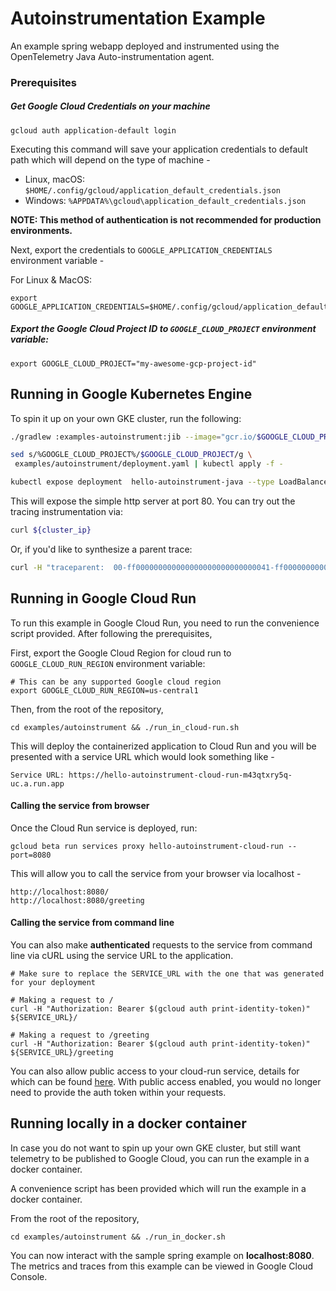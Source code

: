 # Autoinstrumentation Example

An example spring webapp deployed and instrumented using the OpenTelemetry Java Auto-instrumentation agent.

### Prerequisites

##### Get Google Cloud Credentials on your machine

```shell
gcloud auth application-default login
```
Executing this command will save your application credentials to default path which will depend on the type of machine -
- Linux, macOS: `$HOME/.config/gcloud/application_default_credentials.json`
- Windows: `%APPDATA%\gcloud\application_default_credentials.json`

**NOTE: This method of authentication is not recommended for production environments.**

Next, export the credentials to `GOOGLE_APPLICATION_CREDENTIALS` environment variable - 

For Linux & MacOS:
```shell
export GOOGLE_APPLICATION_CREDENTIALS=$HOME/.config/gcloud/application_default_credentials.json
```

##### Export the Google Cloud Project ID to `GOOGLE_CLOUD_PROJECT` environment variable:

```shell
export GOOGLE_CLOUD_PROJECT="my-awesome-gcp-project-id"
```

## Running in Google Kubernetes Engine

To spin it up on your own GKE cluster, run the following:
```bash
./gradlew :examples-autoinstrument:jib --image="gcr.io/$GOOGLE_CLOUD_PROJECT/hello-autoinstrument-java"

sed s/%GOOGLE_CLOUD_PROJECT%/$GOOGLE_CLOUD_PROJECT/g \
 examples/autoinstrument/deployment.yaml | kubectl apply -f -

kubectl expose deployment  hello-autoinstrument-java --type LoadBalancer --port 80 --target-port 8080
```


This will expose the simple http server at port 80.   You can try out the tracing instrumentation via:

```bash
curl ${cluster_ip}
```

Or, if you'd like to synthesize a parent trace:

```bash
curl -H "traceparent:  00-ff000000000000000000000000000041-ff00000000000041-01" ${cluster_ip}
```

## Running in Google Cloud Run

To run this example in Google Cloud Run, you need to run the convenience script provided. After following the prerequisites, 

First, export the Google Cloud Region for cloud run to `GOOGLE_CLOUD_RUN_REGION` environment variable:

```shell
# This can be any supported Google cloud region
export GOOGLE_CLOUD_RUN_REGION=us-central1
```

Then, from the root of the repository,
```shell
cd examples/autoinstrument && ./run_in_cloud-run.sh
```
This will deploy the containerized application to Cloud Run and you will be presented with a service URL which would look something like - 

```text
Service URL: https://hello-autoinstrument-cloud-run-m43qtxry5q-uc.a.run.app
```

#### Calling the service from browser

Once the Cloud Run service is deployed, run:

```shell
gcloud beta run services proxy hello-autoinstrument-cloud-run --port=8080
```

This will allow you to call the service from your browser via localhost -

```text
http://localhost:8080/
http://localhost:8080/greeting
```

#### Calling the service from command line

You can also make **authenticated** requests to the service from command line via cURL using the service URL to the application.

```shell
# Make sure to replace the SERVICE_URL with the one that was generated for your deployment

# Making a request to /
curl -H "Authorization: Bearer $(gcloud auth print-identity-token)" ${SERVICE_URL}/

# Making a request to /greeting
curl -H "Authorization: Bearer $(gcloud auth print-identity-token)" ${SERVICE_URL}/greeting
```

You can also allow public access to your cloud-run service, details for which can be found [here](https://cloud.google.com/run/docs/authenticating/public#console-ui).
With public access enabled, you would no longer need to provide the auth token within your requests.

## Running locally in a docker container

In case you do not want to spin up your own GKE cluster, but still want telemetry to be published to Google Cloud, you can run the example in a docker container. 

A convenience script has been provided which will run the example in a docker container.

From the root of the repository,
```shell
cd examples/autoinstrument && ./run_in_docker.sh
```
You can now interact with the sample spring example on **localhost:8080**. The metrics and traces from this example can be viewed in Google Cloud Console.
